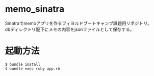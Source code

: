 # memo_sinatra

Sinatraでmemoアプリを作るフィヨルドブートキャンプ課題用リポジトリ。  
dbディレクトリ配下にメモの内容をjsonファイルとして保存する。

# 起動方法

```
$ bundle install
$ bundle exec ruby app.rb
```